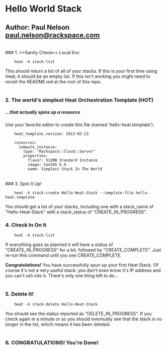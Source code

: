 # Hello World Stack
## Author: Paul Nelson <paul.nelson@rackspace.com>
</br>
### 1. >>Sanity Check<< Local Env

        heat -k stack-list

This should return a list of all of your stacks. If this is your first time using Heat, it should be an empty list. If this isn't working you might need to revisit the README.md at the root of this repo.
</br>
</br>
### 2. The world's simplest Heat Orchestration Template (HOT)
##### _...that actually spins up a resource_

Use your favorite editor to create this file (named 'hello-heat.template'):

        heat_template_version: 2013-05-23

        resources:
          compute_instance:
            type: "Rackspace::Cloud::Server"
            properties:
              flavor: 512MB Standard Instance
              image: CentOS 6.4
              name: Simplest Stack In The World
</br>
### 3. Spin It Up!

        heat -k stack-create Hello-Heat-Stack --template-file hello-heat.template

You should get a list of your stacks, including one with a stack_name of "Hello-Heat-Stack" with a stack_status of "CREATE_IN_PROGRESS".
</br>
### 4. Check In On It

        heat -k stack-list

If everything goes as planned it will have a status of "CREATE_IN_PROGRESS" for a bit, followed by "CREATE_COMPLETE". Just re-run this command until you see CREATE_COMPLETE.

__Congratulations!__ You have successfully spun up your first Heat Stack. Of course it's not a very useful stack: you don't even know it's IP address and you can't ssh into it. There's only one thing left to do...
</br>
</br>
### 5. Delete It!

        heat -k stack-delete Hello-Heat-Stack

You should see the status reported as "DELETE_IN_PROGRESS". If you check again in a minute or so you should eventually see that the stack is no longer in the list, which means it has been deleted.
</br>
</br>
### 6. CONGRATULATIONS! You're Done!
